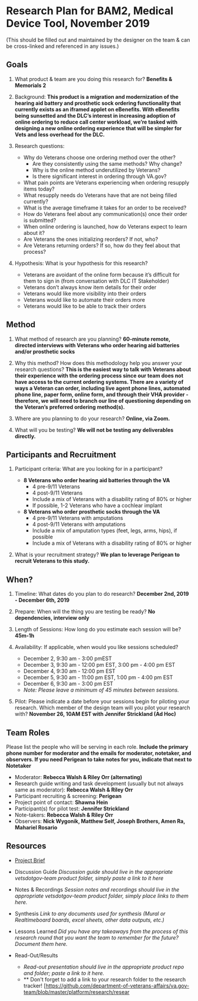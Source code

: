 # Research Plan for BAM2, Medical Device Tool, November 2019
(This should be filled out and maintained by the designer on the team & can be cross-linked and referenced in any issues.) 

## Goals
1. What product & team are you doing this research for? **Benefits & Memorials 2**
2. Background: **This product is a migration and modernization of the hearing aid battery and prosthetic sock ordering functionality that currently exists as an iframed applet on eBenefits. With eBenefits being sunsetted and the DLC’s interest in increasing adoption of online ordering to reduce call center workload, we’re tasked with designing a new online ordering experience that will be simpler for Vets and less overhead for the DLC.**
3. Research questions:
    - Why do Veterans choose one ordering method over the other?
      - Are they consistently using the same methods? Why change?
      - Why is the online method underutilized by Veterans?
      - Is there significant interest in ordering through VA.gov?
    - What pain points are Veterans experiencing when ordering resupply items today?
    - What resupply needs do Veterans have that are not being filled currently?
    - What is the average timeframe it takes for an order to be received? 
    - How do Veterans feel about any communication(s) once their order is submitted?
    - When online ordering is launched, how do Veterans expect to learn about it?
    - Are Veterans the ones initializing reorders? If not, who?  
    - Are Veterans returning orders? If so, how do they feel about that process? 

4. Hypothesis: What is your hypothesis for this research? 
    - Veterans are avoidant of the online form because it’s difficult for them to sign in (from conversation with DLC IT Stakeholder)
    - Veterans don’t always know item details for their order
    - Veterans would like more visibility into their orders
    - Veterans would like to automate their orders more
    - Veterans would like to be able to track their orders


## Method
1.	What method of research are you planning? **60-minute remote, directed interviews with Veterans who order hearing aid batteries and/or prosthetic socks**
  
2.	Why this method? How does this methodology help you answer your research questions? **This is the easiest way to talk with Veterans about their experience with the ordering process since our team does not have access to the current ordering systems. There are a variety of ways a Veteran can order, including live agent phone lines, automated phone line, paper form, online form, and through their VHA provider - therefore, we will need to branch our line of questioning depending on the Veteran’s preferred ordering method(s).**

3.	Where are you planning to do your research? **Online, via Zoom.**

4.	What will you be testing? **We will not be testing any deliverables directly.**

## Participants and Recruitment
1.	Participant criteria: What are you looking for in a participant?
    - **8 Veterans who order hearing aid batteries through the VA**
      - 4 pre-9/11 Veterans
      - 4 post-9/11 Veterans
      - Include a mix of Veterans with a disability rating of 80% or higher
      - If possible, 1-2 Veterans who have a cochlear implant
    - **8 Veterans who order prosthetic socks through the VA**
      - 4 pre-9/11 Veterans with amputations
      - 4 post-9/11 Veterans with amputations
      - Include a mix of amputation types (feet, legs, arms, hips), if possible
      - Include a mix of Veterans with a disability rating of 80% or higher

2.	What is your recruitment strategy? **We plan to leverage Perigean to recruit Veterans to this study.**


## When? 
1.	Timeline: What dates do you plan to do research? **December 2nd, 2019 - December 6th, 2019**

2.	Prepare: When will the thing you are testing be ready? **No dependencies, interview only**

3. Length of Sessions: How long do you estimate each session will be? **45m-1h**

4.	Availability: If applicable, when would you like sessions scheduled? 
    - December 2, 9:30 am - 3:00 pmEST
    - December 3, 9:30 am - 12:00 pm EST, 3:00 pm - 4:00 pm EST
    - December 4, 9:30 am - 12:00 pm EST
    - December 5, 9:30 am - 11:00 pm EST, 1:00 pm - 4:00 pm EST 
    - December 6, 9:30 am - 3:00 pm EST
    - _Note: Please leave a minimum of 45 minutes between sessions._

5.	Pilot: Please indicate a date before your sessions begin for piloting your research. Which member of the design team will you pilot your research with? **November 26, 10AM EST with Jennifer Strickland (Ad Hoc)**

## Team Roles
Please list the people who will be serving in each role. **Include the primary phone number for moderator and the emails for moderator, notetaker, and observers. If you need Perigean to take notes for you, indicate that next to Notetaker** 
- Moderator: **Rebecca Walsh & Riley Orr (alternating)**
- Research guide writing and task development (usually but not always same as moderator): **Rebecca Walsh & Riley Orr**
- Participant recruiting & screening: **Perigean**
- Project point of contact: **Shawna Hein**
- Participant(s) for pilot test: **Jennifer Strickland**
- Note-takers: **Rebecca Walsh & Riley Orr**
- Observers: **Nick Wygonik, Matthew Self, Joseph Brothers, Amen Ra, Mahariel Rosario**

## Resources
- [Project Brief](https://github.com/department-of-veterans-affairs/va.gov-team/blob/master/products/medical-device-tool/research/discovery-nov19/discovery-project-brief.md)

- Discussion Guide
*Discussion guide should live in the appropriate vetsdotgov-team product folder, simply paste a link to it here*

- Notes & Recordings
*Session notes and recordings should live in the appropriate vetsdotgov-team product folder, simply place links to them here.*

- Synthesis
*Link to any documents used for synthesis (Mural or Realtimeboard boards, excel sheets, other data outputs, etc.)* 

- Lessons Learned
*Did you have any takeaways from the process of this research round that you want the team to remember for the future? Document them here.* 

- Read-Out/Results
  - *Read-out presentation should live in the appropriate product repo and folder; paste a link to it here.* 
  - ** Don't forget to add a link to your research folder to the research tracker! [https://github.com/department-of-veterans-affairs/va.gov-team/blob/master/platform/research/resear

